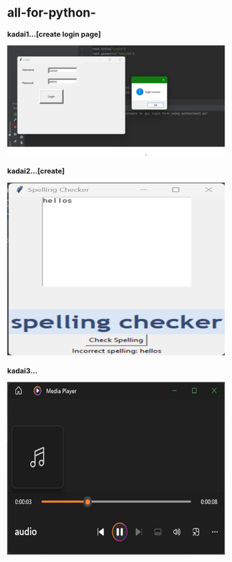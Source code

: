 # all-for-python- #
### kadai1...[create login page] ###
<img src="create to gui login form using python/execution result.png" width ="700px">

### kadai2...[create] ###

<img src="spelling chacker/execution result.png" height="400px" width ="700px">

### kadai3... ###
<img src="text to speech/text to speech.png" height="400px" width ="700px">

